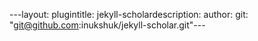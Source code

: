 ---layout: plugintitle: jekyll-scholardescription: author: git: "git@github.com:inukshuk/jekyll-scholar.git"---